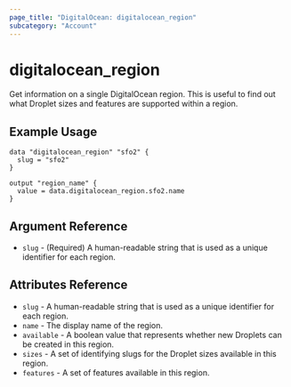 ```yaml
---
page_title: "DigitalOcean: digitalocean_region"
subcategory: "Account"
---
```


# digitalocean_region

Get information on a single DigitalOcean region. This is useful to find out 
what Droplet sizes and features are supported within a region.

## Example Usage

```hcl
data "digitalocean_region" "sfo2" {
  slug = "sfo2"
}

output "region_name" {
  value = data.digitalocean_region.sfo2.name
}
```

## Argument Reference

* `slug` - (Required) A human-readable string that is used as a unique identifier for each region.

## Attributes Reference

* `slug` - A human-readable string that is used as a unique identifier for each region.
* `name` - The display name of the region.
* `available` -	A boolean value that represents whether new Droplets can be created in this region.
* `sizes` - A set of identifying slugs for the Droplet sizes available in this region.
* `features` - A set of features available in this region.
